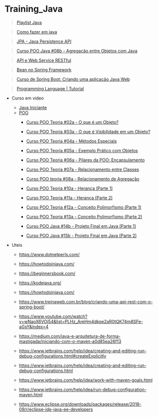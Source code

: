 # Training_Java


> [Playlist Java](https://youtube.com/playlist?list=PLx4x_zx8csUjFC5WWjoNUL7LOOD7LCKRW)

> [Como fazer em java](https://youtube.com/playlist?list=PLWYE7MtUzTMrNDinXj6LWA6aJbfhXjbBR)


> [JPA - Java Persistence API](https://www.youtube.com/playlist?list=PL8iIphQOyG-CLO45G8gWP6sCMxsB4eIQR)

> [Curso POO Java #08b - Agregação entre Objetos com Java](https://www.youtube.com/watch?v=8R9RpqpXI_c&list=PLHz_AreHm4dkqe2aR0tQK74m8SFe-aGsY&index=17)

> [API e Web Service RESTful](https://www.youtube.com/playlist?list=PL8iIphQOyG-B0cdIn3_-agWEYaEsdTVYI)

> [Bean no Spring Framework](https://www.youtube.com/playlist?list=PL8iIphQOyG-CE8wY3hY2SY-MaB0rJyQO2)

> [Curso de Spring Boot: Criando uma aplicação Java Web](https://www.youtube.com/playlist?list=PL8iIphQOyG-DHLpEx1TPItqJamy08fs1D)

> [Programming Language | Tutorial](https://www.youtube.com/playlist?list=PLLAZ4kZ9dFpPpdR_9IQBUDLjYalvdrGGb)


* Curso em video
  * [Java Iniciante](https://youtu.be/sTX0UEplF54)
  * [POO](https://youtu.be/KlIL63MeyMY)
  	*	[Curso POO Teoria #02a - O que é um Objeto?](https://www.youtube.com/watch?v=aR7CKNFECx0&list=PLHz_AreHm4dkqe2aR0tQK74m8SFe-aGsY&index=3)

	*	[Curso POO Teoria #03a - O que é Visibilidade em um Objeto?](https://www.youtube.com/watch?v=jFI-qqitzwk&list=PLHz_AreHm4dkqe2aR0tQK74m8SFe-aGsY&index=6)

	*	[Curso POO Teoria #04a - Métodos Especiais](https://www.youtube.com/watch?v=g2x9oyBFSco&list=PLHz_AreHm4dkqe2aR0tQK74m8SFe-aGsY&index=8)

	*	[Curso POO Teoria #05a - Exemplo Prático com Objetos](https://www.youtube.com/watch?v=ull_DVFFOq0&list=PLHz_AreHm4dkqe2aR0tQK74m8SFe-aGsY&index=10)

	*	[Curso POO Teoria #06a - Pilares da POO: Encapsulamento](https://www.youtube.com/watch?v=1wYRGFXpVlg&list=PLHz_AreHm4dkqe2aR0tQK74m8SFe-aGsY&index=12)

	*	[Curso POO Teoria #07a - Relacionamento entre Classes](https://www.youtube.com/watch?v=GLHbxDU9iBA&list=PLHz_AreHm4dkqe2aR0tQK74m8SFe-aGsY&index=14)

	*	[Curso POO teoria #08a - Relacionamento de Agregação](https://www.youtube.com/watch?v=ERdvijGtrq0&list=PLHz_AreHm4dkqe2aR0tQK74m8SFe-aGsY&index=16)

	*	[Curso POO Teoria #10a - Herança (Parte 1)](https://www.youtube.com/watch?v=_PZldwo0vVo&list=PLHz_AreHm4dkqe2aR0tQK74m8SFe-aGsY&index=20)

	*	[Curso POO Teoria #11a - Herança (Parte 2)](https://www.youtube.com/watch?v=He887D2WGVw&list=PLHz_AreHm4dkqe2aR0tQK74m8SFe-aGsY&index=22)

	*	[Curso POO Teoria #12a - Conceito Polimorfismo (Parte 1)](https://www.youtube.com/watch?v=9-3-RMEMcq4&list=PLHz_AreHm4dkqe2aR0tQK74m8SFe-aGsY&index=24)

	*	[Curso POO Teoria #13a - Conceito Polimorfismo (Parte 2)](https://www.youtube.com/watch?v=hYek1xqWzgs&list=PLHz_AreHm4dkqe2aR0tQK74m8SFe-aGsY&index=26)

	*	[Curso POO Java #14b - Projeto Final em Java (Parte 1)](https://www.youtube.com/watch?v=_5ZUatkzRsM&list=PLHz_AreHm4dkqe2aR0tQK74m8SFe-aGsY&index=29)

	*	[Curso POO Java #15b - Projeto Final em Java (Parte 2)](https://www.youtube.com/watch?v=LSEz2GQtP0E&list=PLHz_AreHm4dkqe2aR0tQK74m8SFe-aGsY&index=31)
  


* Uteis

	* https://www.dotnetperls.com/

	* https://howtodoinjava.com/

	* https://beginnersbook.com/

	* https://kodejava.org/

	* https://howtodoinjava.com/

	* https://www.treinaweb.com.br/blog/criando-uma-api-rest-com-o-spring-boot/

	* https://www.youtube.com/watch?v=wNaoX6VOj54&list=PLHz_AreHm4dkqe2aR0tQK74m8SFe-aGsY&index=4

	* https://medium.com/java-e-arquitetura-de-forma-mastigada/iniciando-com-o-maven-a0d85ea26f13

	* https://www.jetbrains.com/help/idea/creating-and-editing-run-debug-configurations.html#createExplicitly

	* https://www.jetbrains.com/help/idea/creating-and-editing-run-debug-configurations.html

	* https://www.jetbrains.com/help/idea/work-with-maven-goals.html

	* https://www.jetbrains.com/help/idea/run-debug-configuration-maven.html

	* https://www.eclipse.org/downloads/packages/release/2018-09/r/eclipse-ide-java-ee-developers
